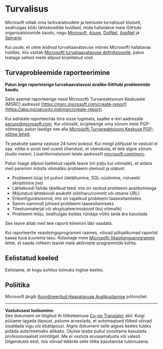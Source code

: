 <!--
CO_OP_TRANSLATOR_METADATA:
{
  "original_hash": "d8fe220fa2850df0759b07cf391ea77c",
  "translation_date": "2025-10-11T10:57:15+00:00",
  "source_file": "SECURITY.md",
  "language_code": "et"
}
-->
<!-- BEGIN MICROSOFT SECURITY.MD V0.0.9 BLOCK -->

# Turvalisus

Microsoft võtab oma tarkvaratoodete ja teenuste turvalisust tõsiselt, sealhulgas kõiki lähtekoodide hoidlaid, mida hallatakse meie GitHubi organisatsioonide kaudu, nagu [Microsoft](https://github.com/Microsoft), [Azure](https://github.com/Azure), [DotNet](https://github.com/dotnet), [AspNet](https://github.com/aspnet) ja [Xamarin](https://github.com/xamarin).

Kui usute, et olete leidnud turvahaavatavuse mõnes Microsofti hallatavas hoidlas, mis vastab [Microsofti turvahaavatavuse definitsioonile](https://aka.ms/security.md/definition), palun teatage sellest meile allpool kirjeldatud viisil.

## Turvaprobleemide raporteerimine

**Palun ärge raporteerige turvahaavatavusi avalike GitHubi probleemide kaudu.**

Selle asemel raporteerige need Microsofti Turvareaktsiooni Keskusele (MSRC) aadressil [https://msrc.microsoft.com/create-report](https://aka.ms/security.md/msrc/create-report).

Kui eelistate raporteerida ilma sisse logimata, saatke e-kiri aadressile [secure@microsoft.com](mailto:secure@microsoft.com). Kui võimalik, krüpteerige oma sõnum meie PGP-võtmega; palun laadige see alla [Microsofti Turvareaktsiooni Keskuse PGP-võtme lehelt](https://aka.ms/security.md/msrc/pgp).

Te peaksite saama vastuse 24 tunni jooksul. Kui mingil põhjusel te vastust ei saa, võtke e-posti teel uuesti ühendust, et veenduda, et teie algne sõnum jõudis meieni. Lisainformatsiooni leiate aadressilt [microsoft.com/msrc](https://www.microsoft.com/msrc).

Palun lisage allpool loetletud vajalik teave (nii palju kui võimalik), et aidata meil paremini mõista võimaliku probleemi olemust ja ulatust:

* Probleemi tüüp (nt puhvri ületäitumine, SQL-süstimine, ristveebi skriptimine jne)
* Lähtekoodi failide täielikud teed, mis on seotud probleemi avaldumisega
* Mõjutatud lähtekoodi asukoht (silt/haru/commit või otsene URL)
* Erikonfiguratsioonid, mis on vajalikud probleemi taasesitamiseks
* Samm-sammult juhised probleemi taasesitamiseks
* Tõestusmaterjal või ekspluateerimiskood (kui võimalik)
* Probleemi mõju, sealhulgas kuidas ründaja võiks seda ära kasutada

See teave aitab meil teie raporti kiiremini läbi vaadata.

Kui raporteerite veaotsinguprogrammi raames, võivad põhjalikumad raportid kaasa tuua suurema tasu. Külastage meie [Microsofti Veaotsinguprogrammi](https://aka.ms/security.md/msrc/bounty) lehte, et saada rohkem teavet meie aktiivsete programmide kohta.

## Eelistatud keeled

Eelistame, et kogu suhtlus toimuks inglise keeles.

## Poliitika

Microsoft järgib [Koordineeritud Haavatavuse Avalikustamise](https://aka.ms/security.md/cvd) põhimõtet.

<!-- END MICROSOFT SECURITY.MD BLOCK -->

---

**Vastutusest loobumine**:  
See dokument on tõlgitud AI tõlketeenuse [Co-op Translator](https://github.com/Azure/co-op-translator) abil. Kuigi püüame tagada täpsust, palume arvestada, et automaatsed tõlked võivad sisaldada vigu või ebatäpsusi. Algne dokument selle algses keeles tuleks pidada autoriteetseks allikaks. Olulise teabe puhul soovitame kasutada professionaalset inimtõlget. Me ei vastuta arusaamatuste või valesti tõlgenduste eest, mis võivad tekkida selle tõlke kasutamise tulemusena.